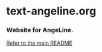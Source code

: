 # text-angeline.org
### Website for AngeLine.
[Refer to the main README](https://github.com/text-angeline)
